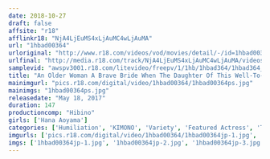 ```yaml
---
date: 2018-10-27
draft: false
affsite: "r18"
afflinkr18: "NjA4LjEuMS4xLjAuMC4wLjAuMA"
url: "1hbad00364"
urloriginal: "http://www.r18.com/videos/vod/movies/detail/-/id=1hbad00364"
urlfinal: "http://media.r18.com/track/NjA4LjEuMS4xLjAuMC4wLjAuMA/videos/vod/movies/detail/-/id=1hbad00364"
samplevid: "awspv3001.r18.com/litevideo/freepv/1/1hb/1hbad364/1hbad364_dmb_w.mp4"
title: "An Older Woman A Brave Bride When The Daughter Of This Well-To-Do Family Falls On Hard Times, She Is Sold Away To Be An Older Man's Bride And Be Treated As One Of His Sex Toys Hana Aoyama"
mainimgurl: "pics.r18.com/digital/video/1hbad00364/1hbad00364ps.jpg"
mainimgs: "1hbad00364ps.jpg"
releasedate: "May 18, 2017"
duration: 147
productioncomp: "Hibino"
girls: ['Hana Aoyama']
categories: ['Humiliation', 'KIMONO', 'Variety', 'Featured Actress', 'Training', 'Drama', 'Bondage', 'Threesome / Foursome', 'Hi-Def']
imgurls: ['pics.r18.com/digital/video/1hbad00364/1hbad00364jp-1.jpg', 'pics.r18.com/digital/video/1hbad00364/1hbad00364jp-2.jpg', 'pics.r18.com/digital/video/1hbad00364/1hbad00364jp-3.jpg', 'pics.r18.com/digital/video/1hbad00364/1hbad00364jp-4.jpg', 'pics.r18.com/digital/video/1hbad00364/1hbad00364jp-5.jpg', 'pics.r18.com/digital/video/1hbad00364/1hbad00364jp-6.jpg', 'pics.r18.com/digital/video/1hbad00364/1hbad00364jp-7.jpg', 'pics.r18.com/digital/video/1hbad00364/1hbad00364jp-8.jpg', 'pics.r18.com/digital/video/1hbad00364/1hbad00364jp-9.jpg', 'pics.r18.com/digital/video/1hbad00364/1hbad00364jp-10.jpg', 'pics.r18.com/digital/video/1hbad00364/1hbad00364jp-11.jpg', 'pics.r18.com/digital/video/1hbad00364/1hbad00364jp-12.jpg', 'pics.r18.com/digital/video/1hbad00364/1hbad00364jp-13.jpg', 'pics.r18.com/digital/video/1hbad00364/1hbad00364jp-14.jpg', 'pics.r18.com/digital/video/1hbad00364/1hbad00364jp-15.jpg', 'pics.r18.com/digital/video/1hbad00364/1hbad00364jp-16.jpg', 'pics.r18.com/digital/video/1hbad00364/1hbad00364jp-17.jpg', 'pics.r18.com/digital/video/1hbad00364/1hbad00364jp-18.jpg', 'pics.r18.com/digital/video/1hbad00364/1hbad00364jp-19.jpg', 'pics.r18.com/digital/video/1hbad00364/1hbad00364jp-20.jpg']
imgs: ['1hbad00364jp-1.jpg', '1hbad00364jp-2.jpg', '1hbad00364jp-3.jpg', '1hbad00364jp-4.jpg', '1hbad00364jp-5.jpg', '1hbad00364jp-6.jpg', '1hbad00364jp-7.jpg', '1hbad00364jp-8.jpg', '1hbad00364jp-9.jpg', '1hbad00364jp-10.jpg', '1hbad00364jp-11.jpg', '1hbad00364jp-12.jpg', '1hbad00364jp-13.jpg', '1hbad00364jp-14.jpg', '1hbad00364jp-15.jpg', '1hbad00364jp-16.jpg', '1hbad00364jp-17.jpg', '1hbad00364jp-18.jpg', '1hbad00364jp-19.jpg', '1hbad00364jp-20.jpg']
---
```

